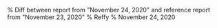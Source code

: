 % Diff between report from "November 24, 2020" and reference report from "November 23, 2020"
% Reffy
% November 24, 2020

